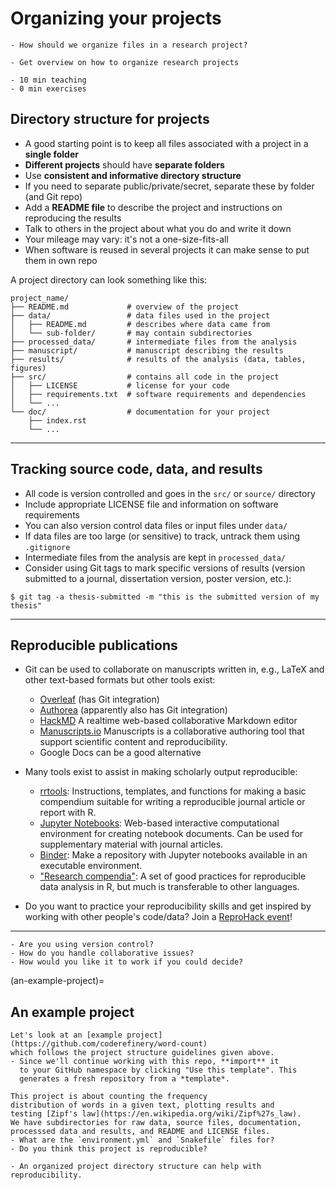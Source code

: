 # Organizing your projects

```{questions}
- How should we organize files in a research project?
```

```{objectives}
- Get overview on how to organize research projects
```

```{instructor-note}
- 10 min teaching
- 0 min exercises
```


## Directory structure for projects

- A good starting point is to keep all files associated with a project in a **single folder**
- **Different projects** should have **separate folders**
- Use **consistent and informative directory structure**
- If you need to separate public/private/secret, separate these by folder (and Git repo)
- Add a **README file** to describe the project and instructions on reproducing the results
- Talk to others in the project about what you do and write it down
- Your mileage may vary: it's not a one-size-fits-all
- When software is reused in several projects it can make sense to put them in own repo

A project directory can look something like this:
```shell
project_name/
├── README.md             # overview of the project
├── data/                 # data files used in the project
│   ├── README.md         # describes where data came from
│   └── sub-folder/       # may contain subdirectories
├── processed_data/       # intermediate files from the analysis
├── manuscript/           # manuscript describing the results
├── results/              # results of the analysis (data, tables, figures)
├── src/                  # contains all code in the project
│   ├── LICENSE           # license for your code
│   ├── requirements.txt  # software requirements and dependencies
│   └── ...
└── doc/                  # documentation for your project
    ├── index.rst
    └── ...
```
---

## Tracking source code, data, and results

- All code is version controlled and goes in the `src/` or `source/` directory
- Include appropriate LICENSE file and information on software requirements
- You can also version control data files or input files under `data/`
- If data files are too large (or sensitive) to track, untrack them using `.gitignore`
- Intermediate files from the analysis are kept in `processed_data/`
- Consider using Git tags to mark specific versions of results (version
  submitted to a journal, dissertation version, poster version, etc.):
```console
$ git tag -a thesis-submitted -m "this is the submitted version of my thesis"
```

---

## Reproducible publications

- Git can be used to collaborate on manuscripts written in, e.g., LaTeX and other text-based formats but other tools exist:
  - [Overleaf](https://www.overleaf.com) (has Git integration)
  - [Authorea](https://www.authorea.com) (apparently also has Git integration)
  - [HackMD](https://hackmd.io/) A realtime web-based collaborative Markdown editor
  - [Manuscripts.io](https://www.manuscripts.io/) Manuscripts is a collaborative authoring tool that support scientific content and reproducibility.
  - Google Docs can be a good alternative

- Many tools exist to assist in making scholarly output reproducible:
  - [rrtools](https://github.com/benmarwick/rrtools): Instructions, templates, and functions for making a basic compendium suitable for writing a reproducible journal article or report with R.
  - [Jupyter Notebooks](https://jupyter.org): Web-based interactive
    computational environment for creating notebook documents. Can be used for
    supplementary material with journal articles.
  - [Binder](https://mybinder.org): Make a repository with Jupyter
    notebooks available in an executable environment.
  - ["Research compendia"](http://inundata.org/talks/rstd19/#/): A set of good practices for 
    reproducible data analysis in R, but much is transferable to other languages.

- Do you want to practice your reproducibility skills and get inspired by working with other 
  people's code/data? Join a [ReproHack event](https://github.com/reprohack/reprohack-hq)!

---

```{discussion} How do you collaborate on writing academic papers?
- Are you using version control?
- How do you handle collaborative issues?
- How would you like it to work if you could decide?
```

(an-example-project)=

## An example project

```{challenge} Word count
Let's look at an [example project](https://github.com/coderefinery/word-count) 
which follows the project structure guidelines given above. 
- Since we'll continue working with this repo, **import** it 
  to your GitHub namespace by clicking "Use this template". This 
  generates a fresh repository from a *template*.

This project is about counting the frequency
distribution of words in a given text, plotting results and
testing [Zipf's law](https://en.wikipedia.org/wiki/Zipf%27s_law). 
We have subdirectories for raw data, source files, documentation,
processsed data and results, and README and LICENSE files.
- What are the `environment.yml` and `Snakefile` files for?
- Do you think this project is reproducible?
```


```{keypoints}
- An organized project directory structure can help with reproducibility.
```